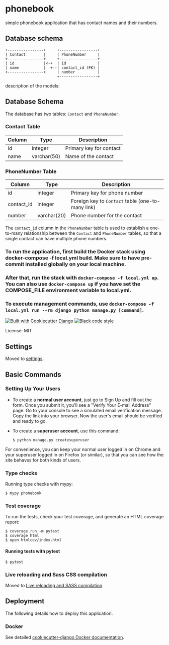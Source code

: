 # phonebook

simple phonebook application that has contact names and their numbers.

## Database schema

```
+----------------+     +-----------------+
| Contact        |     | PhoneNumber     |
+----------------+     +-----------------+
| id             |<-+  | id              |
| name           |  +--| contact_id (FK) |
+----------------+     | number          |
                       +-----------------+
```

description of the models:

## Database Schema

The database has two tables: `Contact` and `PhoneNumber`.

### Contact Table

| Column | Type        | Description             |
| ------ | ----------- | ----------------------- |
| id     | integer     | Primary key for contact |
| name   | varchar(50) | Name of the contact     |

### PhoneNumber Table

| Column     | Type        | Description                                       |
| ---------- | ----------- | ------------------------------------------------- |
| id         | integer     | Primary key for phone number                      |
| contact_id | integer     | Foreign key to `Contact` table (one-to-many link) |
| number     | varchar(20) | Phone number for the contact                      |

The `contact_id` column in the `PhoneNumber` table is used to establish a one-to-many relationship between the `Contact` and `PhoneNumber` tables, so that a single contact can have multiple phone numbers.

### To run the application, first build the Docker stack using docker-compose -f local.yml build. Make sure to have pre-commit installed globally on your local machine.

### After that, run the stack with `docker-compose -f local.yml up`. You can also use `docker-compose up` if you have set the COMPOSE_FILE environment variable to local.yml.

### To execute management commands, use `docker-compose -f local.yml run --rm django python manage.py [command]`.

[![Built with Cookiecutter Django](https://img.shields.io/badge/built%20with-Cookiecutter%20Django-ff69b4.svg?logo=cookiecutter)](https://github.com/cookiecutter/cookiecutter-django/)
[![Black code style](https://img.shields.io/badge/code%20style-black-000000.svg)](https://github.com/ambv/black)

License: MIT

## Settings

Moved to [settings](http://cookiecutter-django.readthedocs.io/en/latest/settings.html).

## Basic Commands

### Setting Up Your Users

- To create a **normal user account**, just go to Sign Up and fill out the form. Once you submit it, you'll see a "Verify Your E-mail Address" page. Go to your console to see a simulated email verification message. Copy the link into your browser. Now the user's email should be verified and ready to go.

- To create a **superuser account**, use this command:

      $ python manage.py createsuperuser

For convenience, you can keep your normal user logged in on Chrome and your superuser logged in on Firefox (or similar), so that you can see how the site behaves for both kinds of users.

### Type checks

Running type checks with mypy:

    $ mypy phonebook

### Test coverage

To run the tests, check your test coverage, and generate an HTML coverage report:

    $ coverage run -m pytest
    $ coverage html
    $ open htmlcov/index.html

#### Running tests with pytest

    $ pytest

### Live reloading and Sass CSS compilation

Moved to [Live reloading and SASS compilation](https://cookiecutter-django.readthedocs.io/en/latest/developing-locally.html#sass-compilation-live-reloading).

## Deployment

The following details how to deploy this application.

### Docker

See detailed [cookiecutter-django Docker documentation](http://cookiecutter-django.readthedocs.io/en/latest/deployment-with-docker.html).
